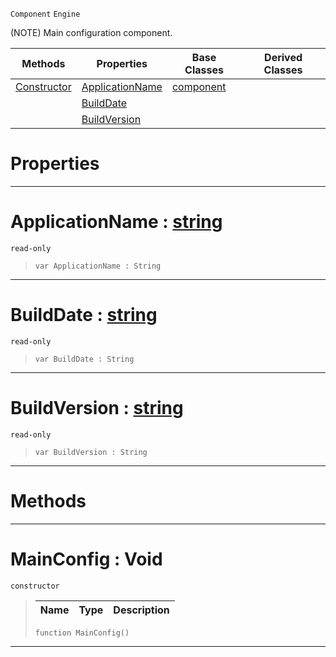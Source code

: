  `Component` `Engine`



(NOTE) Main configuration component.

|Methods|Properties|Base Classes|Derived Classes|
|---|---|---|---|
|[ Constructor](https://github.com/ArendDanielek/ZeroDocsTest/blob/master/code_reference/class_reference/mainconfig.markdown#mainconfig-void)|[ ApplicationName](https://github.com/ArendDanielek/ZeroDocsTest/blob/master/code_reference/class_reference/mainconfig.markdown#applicationname-zero-eng)|[component](https://github.com/ArendDanielek/ZeroDocsTest/blob/master/code_reference/class_reference/component.markdown)| |
| |[ BuildDate](https://github.com/ArendDanielek/ZeroDocsTest/blob/master/code_reference/class_reference/mainconfig.markdown#builddate-zero-engine-do)| | |
| |[ BuildVersion](https://github.com/ArendDanielek/ZeroDocsTest/blob/master/code_reference/class_reference/mainconfig.markdown#buildversion-zero-engine)| | |


 #  Properties


---  
 #  ApplicationName : [string](https://github.com/ArendDanielek/ZeroDocsTest/blob/master/code_reference/zilch_base_types/string.markdown)

 `read-only`

> 
> ``` lang=cpp, name=Zilch
> var ApplicationName : String


---  
 #  BuildDate : [string](https://github.com/ArendDanielek/ZeroDocsTest/blob/master/code_reference/zilch_base_types/string.markdown)

 `read-only`

> 
> ``` lang=cpp, name=Zilch
> var BuildDate : String


---  
 #  BuildVersion : [string](https://github.com/ArendDanielek/ZeroDocsTest/blob/master/code_reference/zilch_base_types/string.markdown)

 `read-only`

> 
> ``` lang=cpp, name=Zilch
> var BuildVersion : String


---  
 #  Methods


---  
 #  MainConfig : Void

 `constructor`

> 
> |Name|Type|Description|
> |---|---|---|
> ``` lang=cpp, name=Zilch
> function MainConfig()
> ``` 


---  
 
  
  
  
  
  
  
  

 